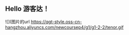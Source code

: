 ## Hello 游客达！
![](图片的url
https://qgt-style.oss-cn-hangzhou.aliyuncs.com/newcoursep4/g1/g1-2-2/tenor.gif
